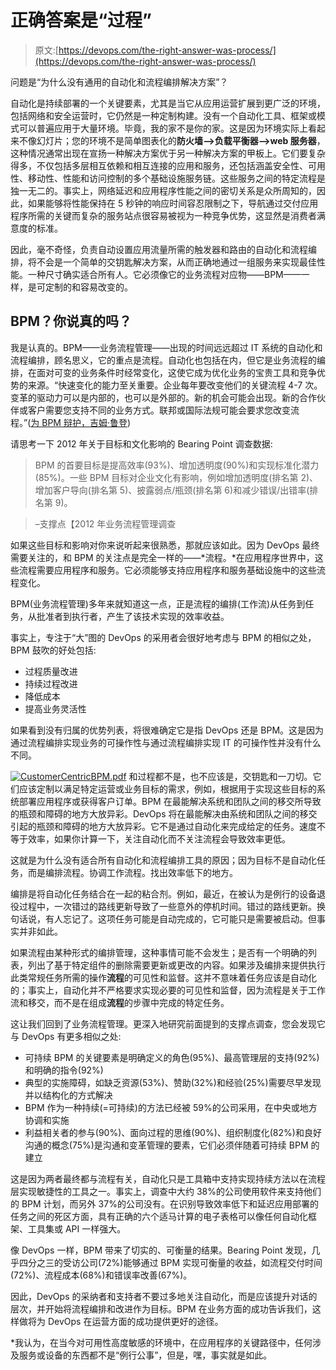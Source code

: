 # 正确答案是“过程”

> 原文:[https://devops.com/the-right-answer-was-process/](https://devops.com/the-right-answer-was-process/)

问题是“为什么没有通用的自动化和流程编排解决方案”？

自动化是持续部署的一个关键要素，尤其是当它从应用运营扩展到更广泛的环境，包括网络和安全运营时，它仍然是一种定制构建。没有一个自动化工具、框架或模式可以普遍应用于大量环境。毕竟，我的家不是你的家。这是因为环境实际上看起来不像幻灯片；您的环境不是简单图表化的**防火墙—>负载平衡器—>web 服务器**，这种情况通常出现在宣扬一种解决方案优于另一种解决方案的甲板上。它们要复杂得多，不仅包括多层相互依赖和相互连接的应用和服务，还包括涵盖安全性、可用性、移动性、性能和访问控制的多个基础设施服务链。这些服务之间的特定流程是独一无二的。事实上，网络延迟和应用程序性能之间的密切关系是众所周知的，因此，如果能够将性能保持在 5 秒钟的响应时间容忍限制之下，导航通过交付应用程序所需的关键而复杂的服务站点很容易被视为一种竞争优势，这显然是消费者满意度的标准。

因此，毫不奇怪，负责自动设置应用流量所需的触发器和路由的自动化和流程编排，将不会是一个简单的交钥匙解决方案，从而正确地通过一组服务来实现最佳性能。一种尺寸确实适合所有人。它必须像它的业务流程对应物——BPM——一样，是可定制的和容易改变的。

## BPM？你说真的吗？

我是认真的。BPM——业务流程管理——出现的时间远远超过 IT 系统的自动化和流程编排，顾名思义，它的重点是流程。自动化也包括在内，但它是业务流程的编排，在面对可变的业务条件时经常变化，这使它成为优化业务的宝贵工具和竞争优势的来源。“快速变化的能力至关重要。企业每年要改变他们的关键流程 4-7 次。变革的驱动力可以是内部的，也可以是外部的。新的机会可能会出现。新的合作伙伴或客户需要您支持不同的业务方式。联邦或国际法规可能会要求您改变流程。”([为 BPM 辩护，吉姆·鲁登](http://www.bptrends.com/publicationfiles/01-07-ART-MakingtheCaseforBPM-BenefitsChecklist-Rudden.pdf))

请思考一下 2012 年关于目标和文化影响的 Bearing Point 调查数据:

> BPM 的首要目标是提高效率(93%)、增加透明度(90%)和实现标准化潜力(85%)。一些 BPM 目标对企业文化有影响，例如增加透明度(排名第 2)、增加客户导向(排名第 5)、披露弱点/瓶颈(排名第 6)和减少错误/出错率(排名第 9)。

> –支撑点【2012 年业务流程管理调查

如果这些目标和影响对你来说听起来很熟悉，那就应该如此。因为 DevOps 最终需要关注的，和 BPM 的关注点是完全一样的——*流程。*在应用程序世界中，这些流程需要应用程序和服务。它必须能够支持应用程序和服务基础设施中的这些流程变化。

BPM(业务流程管理)多年来就知道这一点，正是流程的编排(工作流)从任务到任务，从批准者到执行者，产生了该技术实现的效率收益。

事实上，专注于“大”图的 DevOps 的采用者会很好地考虑与 BPM 的相似之处，BPM 鼓吹的好处包括:

*   过程质量改进
*   持续过程改进
*   降低成本
*   提高业务灵活性

如果看到没有归属的优势列表，将很难确定它是指 DevOps 还是 BPM。这是因为通过流程编排实现业务的可操作性与通过流程编排实现 IT 的可操作性并没有什么不同。

[![CustomerCentricBPM.pdf](../Images/6a5278c78ef4a31ed48e68b4c80d8e78.png)](https://devops.com/wp-content/uploads/2015/03/CustomerCentricBPM.jpg) 和过程都不是，也不应该是，交钥匙和一刀切。它们应该定制以满足特定运营或业务目标的需求，例如，根据用于实现这些目标的系统部署应用程序或获得客户订单。BPM 在最能解决系统和团队之间的移交所导致的瓶颈和障碍的地方大放异彩。DevOps 将在最能解决由系统和团队之间的移交引起的瓶颈和障碍的地方大放异彩。它不是通过自动化来完成给定的任务。速度不等于效率，如果你计算一下，关注自动化而不关注流程会导致效率更低。

这就是为什么没有适合所有自动化和流程编排工具的原因；因为目标不是自动化任务，而是编排流程。协调工作流程。找出效率低下的地方。

编排是将自动化任务结合在一起的粘合剂。例如，最近，在被认为是例行的设备退役过程中，一次错过的路线更新导致了一些意外的停机时间。错过的路线更新。换句话说，有人忘记了。这项任务可能是自动完成的，它可能只是需要被启动。但事实并非如此。

如果流程由某种形式的编排管理，这种事情可能不会发生；是否有一个明确的列表，列出了基于特定组件的删除需要更新或更改的内容。如果涉及编排来提供执行此类常规任务所需的操作**流程**的可见性和监督。这并不意味着任务应该是自动化的；事实上，自动化并不严格要求实现必要的可见性和监督，因为流程是关于工作流和移交，而不是在组成**流程**的步骤中完成的特定任务。

这让我们回到了业务流程管理。更深入地研究前面提到的支撑点调查，您会发现它与 DevOps 有更多相似之处:

*   可持续 BPM 的关键要素是明确定义的角色(95%)、最高管理层的支持(92%)和明确的指令(92%)
*   典型的实施障碍，如缺乏资源(53%)、赞助(32%)和经验(25%)需要尽早发现并以结构化的方式解决
*   BPM 作为一种持续(=可持续)的方法已经被 59%的公司采用，在中央或地方协调和实施
*   利益相关者的参与(90%)、面向过程的思维(90%)、组织制度化(82%)和良好沟通的概念(75%)是沟通和变革管理的要素，它们必须伴随着可持续 BPM 的建立

这是因为两者最终都与流程有关，自动化只是工具箱中支持实现持续方法以在流程层实现敏捷性的工具之一。事实上，调查中大约 38%的公司使用软件来支持他们的 BPM 计划，而另外 37%的公司没有。在识别导致效率低下和延迟应用部署的任务之间的死区方面，具有正确的六个适马计算的电子表格可以像任何自动化框架、工具集或 API 一样强大。

像 DevOps 一样，BPM 带来了切实的、可衡量的结果。Bearing Point 发现，几乎四分之三的受访公司(72%)能够通过 BPM 实现可衡量的收益，如流程交付时间(72%)、流程成本(68%)和错误率改善(67%)。

因此，DevOps 的采纳者和支持者不要过多地关注自动化，而是应该提升对话的层次，并开始将流程编排和改进作为目标。BPM 在业务方面的成功告诉我们，这样做将为 DevOps 在运营方面的成功提供更好的途径。

*我认为，在当今对可用性高度敏感的环境中，在应用程序的关键路径中，任何涉及服务或设备的东西都不是“例行公事”，但是，嘿，事实就是如此。